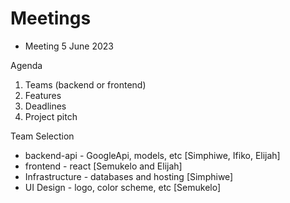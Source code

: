# Meetings

- Meeting 5 June 2023

Agenda

1. Teams (backend or frontend)
2. Features
3. Deadlines
4. Project pitch

Team Selection

- backend-api - GoogleApi, models, etc [Simphiwe, Ifiko, Elijah]
- frontend - react [Semukelo and Elijah]
- Infrastructure - databases and hosting [Simphiwe]
- UI Design - logo, color scheme, etc [Semukelo]
